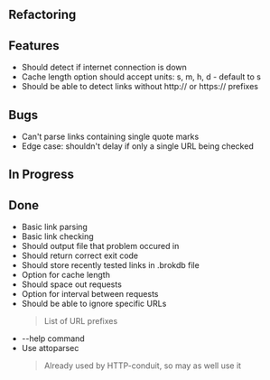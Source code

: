 ## Refactoring


## Features

- Should detect if internet connection is down
- Cache length option should accept units: s, m, h, d - default to s
- Should be able to detect links without http:// or https:// prefixes

## Bugs

- Can't parse links containing single quote marks
- Edge case: shouldn't delay if only a single URL being checked

## In Progress


## Done

- Basic link parsing
- Basic link checking
- Should output file that problem occured in
- Should return correct exit code
- Should store recently tested links in .brokdb file
- Option for cache length
- Should space out requests
- Option for interval between requests
- Should be able to ignore specific URLs
    > List of URL prefixes
- --help command
- Use attoparsec
    > Already used by HTTP-conduit, so may as well use it
